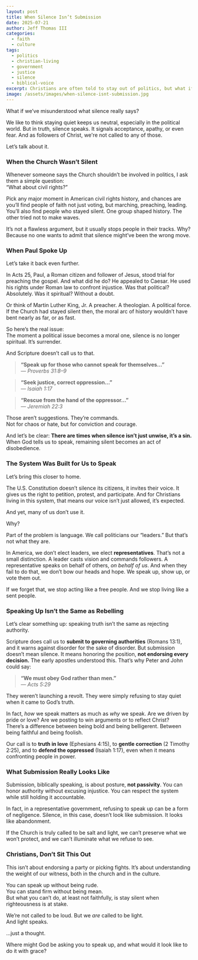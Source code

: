 ```yaml
---
layout: post
title: When Silence Isn’t Submission
date: 2025-07-21
author: Jeff Thomas III
categories:
  - faith
  - culture
tags:
  - politics
  - christian-living
  - government
  - justice
  - silence
  - biblical-voice
excerpt: Christians are often told to stay out of politics, but what if our silence is part of the problem? This post challenges our assumptions about authority, obedience, and the biblical call to speak up for truth and justice.
image: /assets/images/when-silence-isnt-submission.jpg
---
```


What if we’ve misunderstood what silence really says?

We like to think staying quiet keeps us neutral, especially in the political world. But in truth, silence speaks. It signals acceptance, apathy, or even fear. And as followers of Christ, we're not called to any of those.

Let’s talk about it.

### When the Church Wasn’t Silent

Whenever someone says the Church shouldn’t be involved in politics, I ask them a simple question:  
“What about civil rights?”

Pick any major moment in American civil rights history, and chances are you’ll find people of faith not just voting, but marching, preaching, leading. You’ll also find people who stayed silent. One group shaped history. The other tried not to make waves.

It’s not a flawless argument, but it usually stops people in their tracks. Why?  
Because no one wants to admit that silence might’ve been the wrong move.

### When Paul Spoke Up

Let’s take it back even further.

In Acts 25, Paul, a Roman citizen and follower of Jesus, stood trial for preaching the gospel. And what did he do? He appealed to Caesar. He used his rights under Roman law to confront injustice. Was that political? Absolutely. Was it spiritual? Without a doubt.

Or think of Martin Luther King, Jr. A preacher. A theologian. A political force. If the Church had stayed silent then, the moral arc of history wouldn’t have bent nearly as far, or as fast.

So here’s the real issue:  
The moment a political issue becomes a moral one, silence is no longer spiritual. It’s surrender.

And Scripture doesn’t call us to that.

> **“Speak up for those who cannot speak for themselves…”**  
> — *Proverbs 31:8–9*

> **“Seek justice, correct oppression…”**  
> — *Isaiah 1:17*

> **“Rescue from the hand of the oppressor…”**  
> — *Jeremiah 22:3*

Those aren’t suggestions. They’re commands.  
Not for chaos or hate, but for conviction and courage.

And let’s be clear: **There are times when silence isn’t just unwise, it’s a sin.**  
When God tells us to speak, remaining silent becomes an act of disobedience.

### The System Was Built for Us to Speak

Let’s bring this closer to home.

The U.S. Constitution doesn’t silence its citizens, it invites their voice. It gives us the right to petition, protest, and participate. And for Christians living in this system, that means our voice isn’t just allowed, it’s expected.

And yet, many of us don’t use it.

Why?

Part of the problem is language. We call politicians our “leaders.” But that’s not what they are.

In America, we don’t elect leaders, we elect **representatives**. That’s not a small distinction. A leader casts vision and commands followers. A representative speaks on behalf of others, *on behalf of us*. And when they fail to do that, we don’t bow our heads and hope. We speak up, show up, or vote them out.

If we forget that, we stop acting like a free people. And we stop living like a sent people.

### Speaking Up Isn’t the Same as Rebelling

Let’s clear something up: speaking truth isn’t the same as rejecting authority.

Scripture does call us to **submit to governing authorities** (Romans 13:1), and it warns against disorder for the sake of disorder. But submission doesn’t mean silence. It means honoring the position, **not endorsing every decision.** The early apostles understood this. That’s why Peter and John could say:

> **“We must obey God rather than men.”**  
> — *Acts 5:29*

They weren’t launching a revolt. They were simply refusing to stay quiet when it came to God’s truth.

In fact, *how* we speak matters as much as *why* we speak. Are we driven by pride or love? Are we posting to win arguments or to reflect Christ?  
There’s a difference between being bold and being belligerent. Between being faithful and being foolish.

Our call is to **truth in love** (Ephesians 4:15), to **gentle correction** (2 Timothy 2:25), and to **defend the oppressed** (Isaiah 1:17), even when it means confronting people in power.

### What Submission Really Looks Like

Submission, biblically speaking, is about posture, **not passivity**. You can honor authority without excusing injustice. You can respect the system while still holding it accountable.

In fact, in a representative government, refusing to speak up can be a form of negligence. Silence, in this case, doesn’t look like submission. It looks like abandonment.

If the Church is truly called to be salt and light, we can’t preserve what we won’t protect, and we can’t illuminate what we refuse to see.

### Christians, Don’t Sit This Out

This isn’t about endorsing a party or picking fights. It’s about understanding the weight of our witness, both in the church and in the culture.

You can speak up without being rude.  
You can stand firm without being mean.  
But what you can’t do, at least not faithfully, is stay silent when righteousness is at stake.

We’re not called to be loud. But we *are* called to be light.  
And light speaks.

…just a thought.

Where might God be asking you to speak up, and what would it look like to do it with grace?
